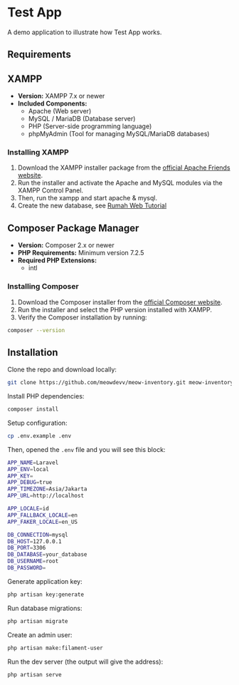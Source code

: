 # Test App

A demo application to illustrate how Test App works.

## Requirements

## XAMPP

-   **Version:** XAMPP 7.x or newer
-   **Included Components:**
    -   Apache (Web server)
    -   MySQL / MariaDB (Database server)
    -   PHP (Server-side programming language)
    -   phpMyAdmin (Tool for managing MySQL/MariaDB databases)

### Installing XAMPP

1. Download the XAMPP installer package from the [official Apache Friends website](https://www.apachefriends.org/index.html).
2. Run the installer and activate the Apache and MySQL modules via the XAMPP Control Panel.
3. Then, run the xampp and start apache & mysql.
4. Create the new database, see [Rumah Web Tutorial](https://www.rumahweb.com/journal/membuat-database-di-xampp/)

## Composer Package Manager

-   **Version:** Composer 2.x or newer
-   **PHP Requirements:** Minimum version 7.2.5
-   **Required PHP Extensions:**
    -   intl

### Installing Composer

1. Download the Composer installer from the [official Composer website](https://getcomposer.org/download/).
2. Run the installer and select the PHP version installed with XAMPP.
3. Verify the Composer installation by running:

```bash
composer --version
```

## Installation

Clone the repo and download locally:

```sh
git clone https://github.com/meowdevv/meow-inventory.git meow-inventory && cd meow-inventory
```

Install PHP dependencies:

```sh
composer install
```

Setup configuration:

```sh
cp .env.example .env
```

Then, opened the `.env` file and you will see this block:

```sh
APP_NAME=Laravel
APP_ENV=local
APP_KEY=
APP_DEBUG=true
APP_TIMEZONE=Asia/Jakarta
APP_URL=http://localhost

APP_LOCALE=id
APP_FALLBACK_LOCALE=en
APP_FAKER_LOCALE=en_US

DB_CONNECTION=mysql
DB_HOST=127.0.0.1
DB_PORT=3306
DB_DATABASE=your_database
DB_USERNAME=root
DB_PASSWORD=
```

Generate application key:

```sh
php artisan key:generate
```

Run database migrations:

```sh
php artisan migrate
```

Create an admin user:

```sh
php artisan make:filament-user
```

Run the dev server (the output will give the address):

```sh
php artisan serve
```
